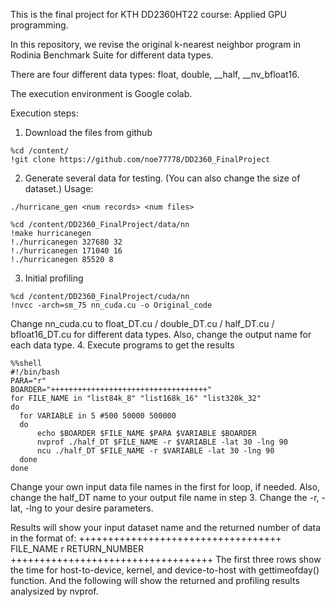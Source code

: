 This is the final project for KTH DD2360HT22 course: Applied GPU programming.

In this repository, we revise the original k-nearest neighbor program in Rodinia Benchmark Suite for different data types.

There are four different data types: float, double, __half, __nv_bfloat16.

The execution environment is Google colab.

Execution steps:
1. Download the files from github
```
%cd /content/
!git clone https://github.com/noe77778/DD2360_FinalProject
```
2. Generate several data for testing. (You can also change the size of dataset.)
Usage:
```
./hurricane_gen <num records> <num files>
```

```
%cd /content/DD2360_FinalProject/data/nn
!make hurricanegen
!./hurricanegen 327680 32
!./hurricanegen 171040 16
!./hurricanegen 85520 8
```
3. Initial profiling
```
%cd /content/DD2360_FinalProject/cuda/nn
!nvcc -arch=sm_75 nn_cuda.cu -o Original_code
```
Change nn_cuda.cu to float_DT.cu / double_DT.cu / half_DT.cu / bfloat16_DT.cu for different data types.
Also, change the output name for each data type. 
4. Execute programs to get the results
```
%%shell 
#!/bin/bash
PARA="r"
BOARDER="+++++++++++++++++++++++++++++++++++"
for FILE_NAME in "list84k_8" "list168k_16" "list320k_32" 
do
  for VARIABLE in 5 #500 50000 500000
  do
      echo $BOARDER $FILE_NAME $PARA $VARIABLE $BOARDER
      nvprof ./half_DT $FILE_NAME -r $VARIABLE -lat 30 -lng 90
      ncu ./half_DT $FILE_NAME -r $VARIABLE -lat 30 -lng 90
  done
done
```

Change your own input data file names in the first for loop, if needed. Also, change the half_DT name to your output file name in step 3. Change the -r, -lat, -lng to your desire parameters.

Results will show your input dataset name and the returned number of data in the format of:
+++++++++++++++++++++++++++++++++++ FILE_NAME r RETURN_NUMBER +++++++++++++++++++++++++++++++++++
The first three rows show the time for host-to-device, kernel, and device-to-host with gettimeofday() function.
And the following will show the returned and profiling results analysized by nvprof.


